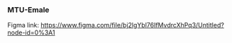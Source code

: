 ### MTU-Emale

Figma link: https://www.figma.com/file/bj2lgYbl76IfMvdrcXhPq3/Untitled?node-id=0%3A1

